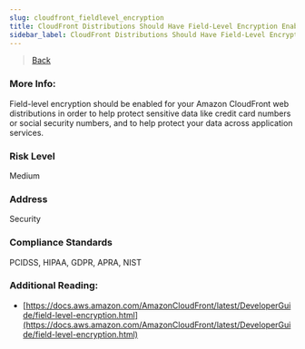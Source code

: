 ```yaml
---
slug: cloudfront_fieldlevel_encryption
title: CloudFront Distributions Should Have Field-Level Encryption Enabled
sidebar_label: CloudFront Distributions Should Have Field-Level Encryption Enabled
---
```

> [Back](../../cloudfrontmonitoring)

### More Info:
Field-level encryption should be enabled for your Amazon CloudFront web distributions in order to help protect sensitive data like credit card numbers or social security numbers, and to help protect your data across application services.

### Risk Level
Medium

### Address
Security

### Compliance Standards
PCIDSS, HIPAA, GDPR, APRA, NIST

### Additional Reading:
- [https://docs.aws.amazon.com/AmazonCloudFront/latest/DeveloperGuide/field-level-encryption.html](https://docs.aws.amazon.com/AmazonCloudFront/latest/DeveloperGuide/field-level-encryption.html) 
